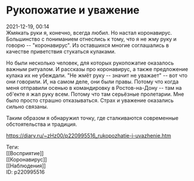 Рукопожатие и уважение
=======================

   
 2021-12-19, 00:14   
  Жмякать руки я, конечно, всегда любил. Но настал коронавирус. Большинство с пониманием отнеслись к тому, что я не жму руку и говорю -- "коронавирус". Из оставшихся многие соглашались в качестве приветствия стукаться кулаками.   
   
 Но были несколько человек, для которых рукопожатие оказалось важным ритуалом. И рассказы про коронавирус, а также предложение кулака их не убеждали. "Не жмёт руку -- значит не уважает" -- вот что они говорили. И, на самом деле, они были правы. Потому что когда меня отправили осенью в командировку в Ростов-на-Дону -- там на об'екте я жал руку всем. Потому что там серьёзные пролетарии. Мне было просто страшно отказываться. Страх и уважение оказались сильно связаны.   
   
 Таким образом я обнаружил точку, где сталкиваются современные обстоятельства и традиция.   
    
 <https://diary.ru/~zHz00/p220995516_rukopozhatie-i-uvazhenie.htm>   
   
 Теги:   
 [[Восприятие]]   
 [[Коронавирус]]   
 [[Наблюдения]]   
 ID: p220995516